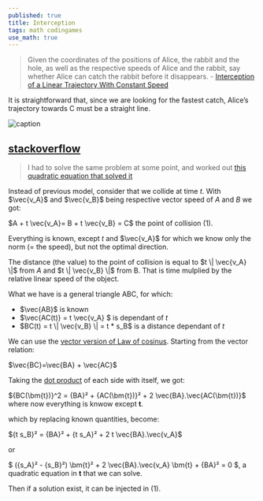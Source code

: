```yaml
---
published: true
title: Interception
tags: math codingames
use_math: true
---
```

> Given the coordinates of the positions of Alice, the rabbit and the hole, as well as the respective speeds of Alice and the rabbit, say whether Alice can catch the rabbit before it disappears. - [Interception of a Linear Trajectory With Constant Speed](http://zulko.github.io/blog/2013/11/11/interception-of-a-linear-trajectory-with-constant-speed/)

It is straightforward that, since we are looking for the fastest catch, Alice’s trajectory towards C must be a straight line.

![caption](http://zulko.github.io/images/alice/alice_schema.jpeg) 

## [stackoverflow](https://stackoverflow.com/questions/17204513/how-to-find-the-interception-coordinates-of-a-moving-target-in-3d-space)

> I had to solve the same problem at some point, and worked out [this quadratic equation that solved it](
http://ideone.com/AIr3hg)

Instead of previous model, consider that we collide at time $t$. With $\vec{v_A}$ and $\vec{v_B}$ being respective vector speed of $A$ and $B$ we got:

$A + t \vec{v_A}= B + t \vec{v_B} = C$ the point of collision (1).

Everything is known, except $t$ and $\vec{v_A}$ for which we know only the norm (= the speed), but not the optimal direction.

The distance (the value) to the point of collision is equal to $t \| \vec{v_A} \|$ from $A$ and  $t \| \vec{v_B} \|$ from B. That is time mulplied by the relative linear speed of the object.


What we have is a general triangle ABC, for which:
- $\vec{AB}$ is known
- $\vec{AC(t)} = t \vec{v_A} $  is dependant of $t$ 
- $BC(t) = t \| \vec{v_B} \| = t * s_B$ is a distance dependant of $t$

We can use the [vector version of Law of cosinus](https://en.wikipedia.org/wiki/Law_of_cosines#Using_vectors). Starting from the vector relation:

$\vec{BC}=\vec{BA} + \vec{AC}$

Taking the [dot product](https://en.wikipedia.org/wiki/Law_of_cosines#Using_vectors) of each side with itself, we got:

${BC(\bm{t})}^2 = {BA}² + {AC(\bm{t})}² + 2 \vec{BA}.\vec{AC(\bm{t})}$ where now everything is knwow except $\bm{t}$.

which by replacing known quantities, become:

${t s_B}² = {BA}² + {t s_A}² + 2 t \vec{BA}.\vec{v_A}$

or

$ ({s_A}² - {s_B}²) \bm{t}² + 2 \vec{BA}.\vec{v_A} \bm{t} + {BA}² = 0 $, a quadratic equation in $\bm{t}$ that we can solve.

Then if a solution exist, it can be injected in (1).







